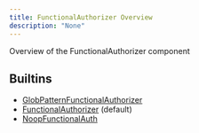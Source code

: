 ```yaml
---
title: FunctionalAuthorizer Overview
description: "None"
---
```

Overview of the FunctionalAuthorizer component
## Builtins
* [GlobPatternFunctionalAuthorizer](/docs/components/globpatternfunctionalauthorizer/globpatternfunctionalauthorizer/)
* [FunctionalAuthorizer](/docs/components/functionalauthorizer/functionalauthorizer/) (default)
* [NoopFunctionalAuth](/docs/components/noopfunctionalauth/noopfunctionalauth/)